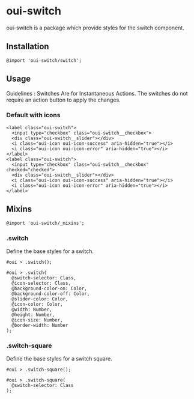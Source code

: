 # oui-switch

<component-status cx-design="partial" ux="rc"></component-status>

oui-switch is a package which provide styles for the switch component.

## Installation

```less
@import 'oui-switch/switch';
```

## Usage
Guidelines : Switches Are for Instantaneous Actions. The switches do not require an action button to apply the changes.

### Default with icons

```html:preview
<label class="oui-switch">
  <input type="checkbox" class="oui-switch__checkbox">
  <div class="oui-switch__slider"></div>
  <i class="oui-icon oui-icon-success" aria-hidden="true"></i>
  <i class="oui-icon oui-icon-error" aria-hidden="true"></i>
</label>
<label class="oui-switch">
  <input type="checkbox" class="oui-switch__checkbox" checked="checked">
  <div class="oui-switch__slider"></div>
  <i class="oui-icon oui-icon-success" aria-hidden="true"></i>
  <i class="oui-icon oui-icon-error" aria-hidden="true"></i>
</label>
```

## Mixins

```less
@import 'oui-switch/_mixins';
```

### .switch

Define the base styles for a switch.

```less
#oui > .switch();
```

```less
#oui > .switch(
  @switch-selector: Class,
  @icon-selector: Class,
  @background-color-on: Color,
  @background-color-off: Color,
  @slider-color: Color,
  @icon-color: Color,
  @width: Number,
  @height: Number,
  @icon-size: Number,
  @border-width: Number
);
```

### .switch-square

Define the base styles for a switch square.

```less
#oui > .switch-square();
```

```less
#oui > .switch-square(
  @switch-selector: Class
);
```
